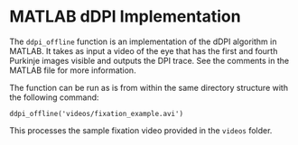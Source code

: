 # MATLAB dDPI Implementation
The `ddpi_offline` function is an implementation of the dDPI algorithm in MATLAB. It takes as input a video of the eye that has the first and fourth Purkinje images visible and outputs the DPI trace. See the comments in the MATLAB file for more information.

The function can be run as is from within the same directory structure with the following command: 

`ddpi_offline('videos/fixation_example.avi')`

This processes the sample fixation video provided in the `videos` folder. 
